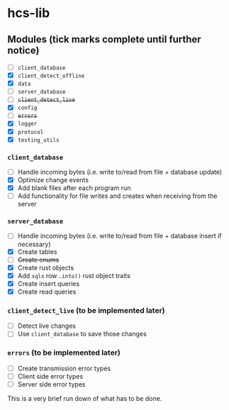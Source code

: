 # hcs-lib

## Modules (tick marks complete until further notice)
- [ ] `client_database`
- [x] `client_detect_offline`
- [x] `data`
- [ ] `server_database`
- [ ] ~~`client_detect_live`~~
- [x] `config`
- [ ] ~~`errors`~~
- [x] `logger`
- [x] `protocol`
- [x] `testing_utils`

### `client_database`
- [ ] Handle incoming bytes (i.e. write to/read from file + database update)
- [x] Optimize change events
- [x] Add blank files after each program run
- [ ] Add functionality for file writes and creates when receiving from the server

### `server_database`
- [ ] Handle incoming bytes (i.e. write to/read from file + database insert if necessary)
- [x] Create tables
- [ ] ~~Create enums~~
- [x] Create rust objects
- [x] Add `sqlx` row `.into()` rust object traits
- [x] Create insert queries
- [x] Create read queries 

### `client_detect_live` (to be implemented later)
- [ ] Detect live changes
- [ ] Use `client_database` to save those changes

### `errors` (to be implemented later)
- [ ] Create transmission error types
- [ ] Client side error types
- [ ] Server side error types

This is a very brief run down of what has to be done.